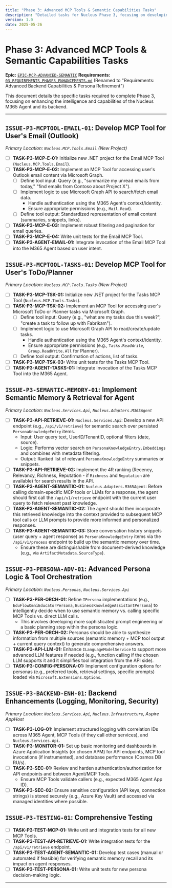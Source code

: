 ```yaml
---
title: "Phase 3: Advanced MCP Tools & Semantic Capabilities Tasks"
description: "Detailed tasks for Nucleus Phase 3, focusing on developing advanced MCP Tools, implementing semantic search and memory for the M365 Agent, and refining backend services for richer persona interactions."
version: 1.0
date: 2025-05-26
---
```


# Phase 3: Advanced MCP Tools & Semantic Capabilities Tasks

**Epic:** [`EPIC-MCP-ADVANCED-SEMANTIC`](./00_ROADMAP.md#phase-3-advanced-mcp-tools--semantic-capabilities)
**Requirements:** [`03_REQUIREMENTS_PHASE3_ENHANCEMENTS.md`](../Requirements/03_REQUIREMENTS_PHASE3_ENHANCEMENTS.md) (Renamed to "Requirements: Advanced Backend Capabilities & Persona Refinement")

This document details the specific tasks required to complete Phase 3, focusing on enhancing the intelligence and capabilities of the Nucleus M365 Agent and its backend.

---

## `ISSUE-P3-MCPTOOL-EMAIL-01`: Develop MCP Tool for User's Email (Outlook)

*Primary Location: `Nucleus.MCP.Tools.Email` (New Project)*

*   [ ] **TASK-P3-MCP-E-01:** Initialize new .NET project for the Email MCP Tool (`Nucleus.MCP.Tools.Email`).
*   [ ] **TASK-P3-MCP-E-02:** Implement an MCP Tool for accessing user's Outlook email content via Microsoft Graph.
    *   [ ] Define tool input: Query (e.g., "summarize my unread emails from today," "find emails from Contoso about Project X").
    *   [ ] Implement logic to use Microsoft Graph API to search/fetch email data.
        *   Handle authentication using the M365 Agent's context/identity.
        *   Ensure appropriate permissions (e.g., `Mail.Read`).
    *   [ ] Define tool output: Standardized representation of email content (summaries, snippets, links).
*   [ ] **TASK-P3-MCP-E-03:** Implement robust filtering and pagination for email queries.
*   [ ] **TASK-P3-MCP-E-04:** Write unit tests for the Email MCP Tool.
*   [ ] **TASK-P3-AGENT-EMAIL-01:** Integrate invocation of the Email MCP Tool into the M365 Agent based on user intent.

## `ISSUE-P3-MCPTOOL-TASKS-01`: Develop MCP Tool for User's ToDo/Planner

*Primary Location: `Nucleus.MCP.Tools.Tasks` (New Project)*

*   [ ] **TASK-P3-MCP-TSK-01:** Initialize new .NET project for the Tasks MCP Tool (`Nucleus.MCP.Tools.Tasks`).
*   [ ] **TASK-P3-MCP-TSK-02:** Implement an MCP Tool for accessing user's Microsoft ToDo or Planner tasks via Microsoft Graph.
    *   [ ] Define tool input: Query (e.g., "what are my tasks due this week?", "create a task to follow up with Fabrikam").
    *   [ ] Implement logic to use Microsoft Graph API to read/create/update tasks.
        *   Handle authentication using the M365 Agent's context/identity.
        *   Ensure appropriate permissions (e.g., `Tasks.ReadWrite`, `Group.ReadWrite.All` for Planner).
    *   [ ] Define tool output: Confirmation of actions, list of tasks.
*   [ ] **TASK-P3-MCP-TSK-03:** Write unit tests for the Tasks MCP Tool.
*   [ ] **TASK-P3-AGENT-TASKS-01:** Integrate invocation of the Tasks MCP Tool into the M365 Agent.

## `ISSUE-P3-SEMANTIC-MEMORY-01`: Implement Semantic Memory & Retrieval for Agent

*Primary Location: `Nucleus.Services.Api`, `Nucleus.Adapters.M365Agent`*

*   [ ] **TASK-P3-API-RETRIEVE-01:** `Nucleus.Services.Api`: Develop a new API endpoint (e.g., `/api/v1/retrieve`) for semantic search over persisted `PersonaKnowledgeEntry` items.
    *   Input: User query text, UserID/TenantID, optional filters (date, source).
    *   Logic: Performs vector search on `PersonaKnowledgeEntry.Embeddings` and combines with metadata filtering.
    *   Output: Ranked list of relevant `PersonaKnowledgeEntry` summaries or snippets.
*   [ ] **TASK-P3-API-RETRIEVE-02:** Implement the 4R ranking (Recency, Relevancy, Richness, Reputation - if `Richness` and `Reputation` are available) for search results in the API.
*   [ ] **TASK-P3-AGENT-SEMANTIC-01:** `Nucleus.Adapters.M365Agent`: Before calling domain-specific MCP tools or LLMs for a response, the agent should first call the `/api/v1/retrieve` endpoint with the current user query to fetch relevant past knowledge.
*   [ ] **TASK-P3-AGENT-SEMANTIC-02:** The agent should then incorporate this retrieved knowledge into the context provided to subsequent MCP tool calls or LLM prompts to provide more informed and personalized responses.
*   [ ] **TASK-P3-AGENT-SEMANTIC-03:** Store conversation history snippets (user query + agent response) as `PersonaKnowledgeEntry` items via the `/api/v1/process` endpoint to build up the semantic memory over time.
    *   Ensure these are distinguishable from document-derived knowledge (e.g., via `ArtifactMetadata.SourceType`).

## `ISSUE-P3-PERSONA-ADV-01`: Advanced Persona Logic & Tool Orchestration

*Primary Location: `Nucleus.Personas`, `Nucleus.Services.Api`*

*   [ ] **TASK-P3-PER-ORCH-01:** Refine `IPersona` implementations (e.g., `EduFlowOmniEducatorPersona`, `BusinessKnowledgeAssistantPersona`) to intelligently decide when to use semantic memory vs. calling specific MCP Tools vs. direct LLM calls.
    *   This involves developing more sophisticated prompt engineering or a basic planning step within the persona logic.
*   [ ] **TASK-P3-PER-ORCH-02:** Personas should be able to synthesize information from multiple sources (semantic memory + MCP tool output + current query context) to generate comprehensive answers.
*   [ ] **TASK-P3-API-LLM-01:** Enhance `ILanguageModelService` to support more advanced LLM features if needed (e.g., function calling if the chosen LLM supports it and it simplifies tool integration from the API side).
*   [ ] **TASK-P3-CONFIG-PERSONA-01:** Implement configuration options for personas (e.g., preferred tools, retrieval settings, specific prompts) loaded via `Microsoft.Extensions.Options`.

## `ISSUE-P3-BACKEND-ENH-01`: Backend Enhancements (Logging, Monitoring, Security)

*Primary Location: `Nucleus.Services.Api`, `Nucleus.Infrastructure`, Aspire AppHost*

*   [ ] **TASK-P3-LOG-01:** Implement structured logging with correlation IDs across M365 Agent, MCP Tools (if they call other services), and `Nucleus.Services.Api`.
*   [ ] **TASK-P3-MONITOR-01:** Set up basic monitoring and dashboards in Azure Application Insights (or chosen APM) for API endpoints, MCP tool invocations (if instrumented), and database performance (Cosmos DB RU/s).
*   [ ] **TASK-P3-SEC-01:** Review and harden authentication/authorization for API endpoints and between Agent/MCP Tools.
    *   Ensure MCP Tools validate callers (e.g., expected M365 Agent App ID).
*   [ ] **TASK-P3-SEC-02:** Ensure sensitive configuration (API keys, connection strings) is stored securely (e.g., Azure Key Vault) and accessed via managed identities where possible.

## `ISSUE-P3-TESTING-01`: Comprehensive Testing

*   [ ] **TASK-P3-TEST-MCP-01:** Write unit and integration tests for all new MCP Tools.
*   [ ] **TASK-P3-TEST-API-RETRIEVE-01:** Write integration tests for the `/api/v1/retrieve` endpoint.
*   [ ] **TASK-P3-TEST-AGENT-SEMANTIC-01:** Develop test cases (manual or automated if feasible) for verifying semantic memory recall and its impact on agent responses.
*   [ ] **TASK-P3-TEST-PERSONA-01:** Write unit tests for new persona decision-making logic.

---
